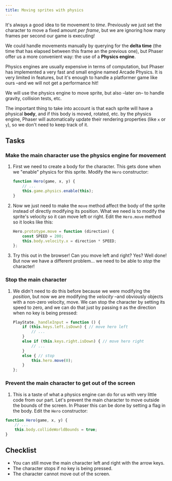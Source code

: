 ```yaml
---
title: Moving sprites with physics
---
```


It's always a good idea to tie movement to _time_. Previously we just set the character to move a fixed amount _per frame_, but we are ignoring how many frames per second our game is executing!

We could handle movements manually by querying for the **delta time** (the time that has elapsed between this frame an the previous one), but Phaser offer us a more convenient way: the use of a **Physics engine**.

Physics engines are usually expensive in terms of computation, but Phaser has implemented a very fast and small engine named Arcade Physics. It is very limited in features, but it's enough to handle a platformer game like ours –and we will not get a performance hit!

We will use the physics engine to move sprite, but also –later on– to handle gravity, collision tests, etc.

The important thing to take into account is that each sprite will have a physical **body**, and if this body is moved, rotated, etc. by the physics engine, Phaser will automatically update their rendering properties (like `x` or `y`), so we don't need to keep track of it.

## Tasks

### Make the main character use the physics engine for movement

1. First we need to create a body for the character. This gets done when we "enable" physics for this sprite. Modify the `Hero` constructor:

    ```js
    function Hero(game, x, y) {
        // ...
        this.game.physics.enable(this);
    }
    ```

1. Now we just need to make the `move` method affect the body of the sprite instead of directly modifying its position. What we need is to modify the sprite's velocity so it can move left or right. Edit the `Hero.move` method so it looks like this:

    ```js
    Hero.prototype.move = function (direction) {
        const SPEED = 200;
        this.body.velocity.x = direction * SPEED;
    };
    ```

1. Try this out in the browser! Can you move left and right? Yes? Well done! But now we have a different problem… we need to be able to _stop_ the character!

### Stop the main character

1. We didn't need to do this before because we were modifying the _position_, but now we are modifying the _velocity_ –and obviously objects with a non-zero velocity, move. We can stop the character by setting its speed to zero, and we can do that just by passing `0` as the direction when no key is being pressed:

    ```js
    PlayState._handleInput = function () {
        if (this.keys.left.isDown) { // move hero left
            // ...
        }
        else if (this.keys.right.isDown) { // move hero right
            // ...
        }
        else { // stop
            this.hero.move(0);
        }
    };
    ```

### Prevent the main character to get out of the screen

1. This is a taste of what a physics engine can do for us with very little code from our part. Let's prevent the main character to move outside the bounds of the screen. In Phaser this can be done by setting a flag in the body. Edit the `Hero` constructor:

```js
function Hero(game, x, y) {
    // ...
    this.body.collideWorldBounds = true;
}
```

## Checklist

- You can still move the main character left and right with the arrow keys.
- The character stops if no key is being pressed.
- The character cannot move out of the screen.
